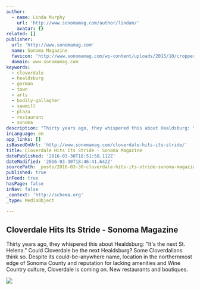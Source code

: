 ```yaml
---
author:
  - name: Linda Murphy
    url: 'http://www.sonomamag.com/author/lindam/'
    avatar: {}
related: []
publisher:
  url: 'http://www.sonomamag.com'
  name: Sonoma Magazine
  favicon: 'http://www.sonomamag.com/wp-content/uploads/2015/10/cropped-smaglogo2-192x192.gif'
  domain: www.sonomamag.com
keywords:
  - cloverdale
  - healdsburg
  - gorman
  - town
  - arts
  - bodily-gallagher
  - sawmill
  - plaza
  - restaurant
  - sonoma
description: "Thirty years ago, they whispered this about Healdsburg: \"It's the next St. Helena.\" Could Cloverdale be the next Healdsburg? Some Cloverdalians think so. Despite its could-be-anywhere name, location in the northernmost edge of Sonoma County and reputation for lacking amenities and Wine Country culture, Cloverdale is coming on. New restaurants and boutiques."
inLanguage: en
app_links: []
isBasedOnUrl: 'http://www.sonomamag.com/cloverdale-hits-its-stride/'
title: Cloverdale Hits Its Stride - Sonoma Magazine
datePublished: '2016-03-30T18:51:58.112Z'
dateModified: '2016-03-30T18:46:41.642Z'
sourcePath: _posts/2016-03-30-cloverdale-hits-its-stride-sonoma-magazine.md
published: true
inFeed: true
hasPage: false
inNav: false
_context: 'http://schema.org'
_type: MediaObject

---
```

<article style=""><h1>Cloverdale Hits Its Stride - Sonoma Magazine</h1><p>Thirty years ago, they whispered this about Healdsburg: "It's the next St. Helena." Could Cloverdale be the next Healdsburg? Some Cloverdalians think so. Despite its could-be-anywhere name, location in the northernmost edge of Sonoma County and reputation for lacking amenities and Wine Country culture, Cloverdale is coming on. New restaurants and boutiques.</p><img src="http://www.sonomamag.com/wp-content/uploads/2016/03/cc0128_Cloverdale_Savvy_Kristine-e1458936751246.jpg" /></article>